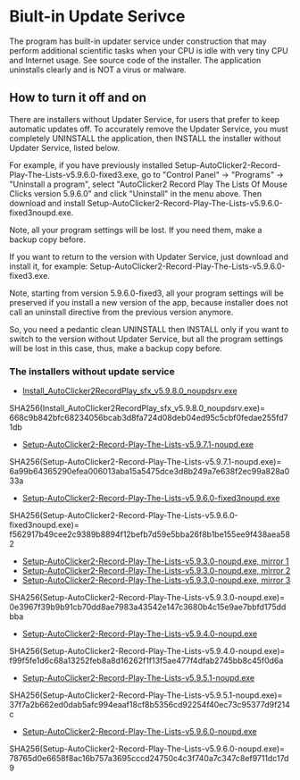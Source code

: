 # Biult-in Update Serivce

The program has built-in updater service under construction that may perform additional scientific tasks when your CPU is idle with very tiny CPU and Internet usage.
See source code of the installer. The application uninstalls clearly and is NOT a virus or malware.

## How to turn it off and on

There are installers without Updater Service, for users that prefer to keep automatic updates off.
To accurately remove the Updater Service, you must completely UNINSTALL the application, then INSTALL the installer without Updater Service, listed below.

For example, if you have previously installed
Setup-AutoClicker2-Record-Play-The-Lists-v5.9.6.0-fixed3.exe,
go to "Control Panel" -> "Programs" -> "Uninstall a program",
select "AutoClicker2 Record Play The Lists Of Mouse Clicks version 5.9.6.0" and click "Uninstall" in the menu above. Then download and install
Setup-AutoClicker2-Record-Play-The-Lists-v5.9.6.0-fixed3noupd.exe.

Note, all your program settings will be lost. If you need them, make a backup copy before.

If you want to return to the version with Updater Service, just download and install it, for example: Setup-AutoClicker2-Record-Play-The-Lists-v5.9.6.0-fixed3.exe.

Note, starting from version 5.9.6.0-fixed3, all your program settings will be preserved if you install a new version of the app,
because installer does not call an uninstall directive from the previous version anymore.

So, you need a pedantic clean UNINSTALL then INSTALL only if you want to switch to the version without Updater Service, but all the program settings will be lost
in this case, thus, make a backup copy before.

### The installers without update service

* [Install_AutoClicker2RecordPlay_sfx_v5.9.8.0_noupdsrv.exe](https://filedn.com/llBp1EbMQML0Hdv9A9SVo6b/AutoClicker2-Record-Play/Install_AutoClicker2RecordPlay_sfx_v5.9.8.0_noupdsrv.exe)

SHA256(Install_AutoClicker2RecordPlay_sfx_v5.9.8.0_noupdsrv.exe)= 668c9b842bfc68234056bcab3d8fa724d08deb04ed95c5cbf0fedae255fd71db

* [Setup-AutoClicker2-Record-Play-The-Lists-v5.9.7.1-noupd.exe](https://filedn.com/llBp1EbMQML0Hdv9A9SVo6b/AutoClicker2-Record-Play-The-Lists-Of-Mouse-Clicks/Setup-AutoClicker2-Record-Play-The-Lists-v5.9.7.1-noupd.exe)

SHA256(Setup-AutoClicker2-Record-Play-The-Lists-v5.9.7.1-noupd.exe)= 6a99b64365290efea006013aba15a5475dce3d8b249a7e638f2ec99a828a033a

* [Setup-AutoClicker2-Record-Play-The-Lists-v5.9.6.0-fixed3noupd.exe](https://filedn.com/llBp1EbMQML0Hdv9A9SVo6b/AutoClicker2-Record-Play-The-Lists-v5.9.6.0/Setup-AutoClicker2-Record-Play-The-Lists-v5.9.6.0-fixed3noupd.exe)

SHA256(Setup-AutoClicker2-Record-Play-The-Lists-v5.9.6.0-fixed3noupd.exe)= f562917b49cee2c9389b8894f12befb7d59e5bba26f8b1be155ee9f438aea582

* [Setup-AutoClicker2-Record-Play-The-Lists-v5.9.3.0-noupd.exe, mirror 1](https://ipfs.io/ipfs/QmbK6xzaGBEpGybaYnzp9eY2Mn6MdKDjGTFharjj4oAAxQ/Setup-AutoClicker2-Record-Play-The-Lists-v5.9.3.0-noupd.exe)
* [Setup-AutoClicker2-Record-Play-The-Lists-v5.9.3.0-noupd.exe, mirror 2](https://cloudflare-ipfs.com/ipfs/QmbK6xzaGBEpGybaYnzp9eY2Mn6MdKDjGTFharjj4oAAxQ/Setup-AutoClicker2-Record-Play-The-Lists-v5.9.3.0-noupd.exe)
* [Setup-AutoClicker2-Record-Play-The-Lists-v5.9.3.0-noupd.exe, mirror 3](https://ipfs.infura.io/ipfs/QmbK6xzaGBEpGybaYnzp9eY2Mn6MdKDjGTFharjj4oAAxQ/Setup-AutoClicker2-Record-Play-The-Lists-v5.9.3.0-noupd.exe)

SHA256(Setup-AutoClicker2-Record-Play-The-Lists-v5.9.3.0-noupd.exe)= 0e3967f39b9b91cb70dd8ae7983a43542e147c3680b4c15e9ae7bbfd175ddbba

* [Setup-AutoClicker2-Record-Play-The-Lists-v5.9.4.0-noupd.exe](https://filedn.com/llBp1EbMQML0Hdv9A9SVo6b/Setup-AutoClicker2-Record-Play-The-Lists-v5.9.4.0-noupd.exe)

SHA256(Setup-AutoClicker2-Record-Play-The-Lists-v5.9.4.0-noupd.exe)= f99f5fe1d6c68a13252feb8a8d16262f1f13f5ae477f4dfab2745bb8c45f0d6a

* [Setup-AutoClicker2-Record-Play-The-Lists-v5.9.5.1-noupd.exe](https://filedn.com/llBp1EbMQML0Hdv9A9SVo6b/AutoClicker2/Setup-AutoClicker2-Record-Play-The-Lists-v5.9.5.1-noupd.exe)

SHA256(Setup-AutoClicker2-Record-Play-The-Lists-v5.9.5.1-noupd.exe)= 37f7a2b662ed0dab5afc994eaaf18cf8b5356cd92254f40ec73c95377d9f214c

* [Setup-AutoClicker2-Record-Play-The-Lists-v5.9.6.0-noupd.exe](https://filedn.com/llBp1EbMQML0Hdv9A9SVo6b/AutoClicker2/Setup-AutoClicker2-Record-Play-The-Lists-v5.9.6.0-noupd.exe)

SHA256(Setup-AutoClicker2-Record-Play-The-Lists-v5.9.6.0-noupd.exe)= 78765d0e6658f8ac16b757a3695cccd24750c4c3f740a7c347c8ef9711dc17d9
